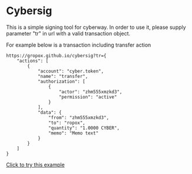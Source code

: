 # Cybersig

This is a simple signing tool for cyberway. In order to use it, please supply parameter "tr" in url with a valid transaction object.

For example below is a transaction including transfer action

```
https://gropox.github.io/cybersig?tr={
    "actions": [
        {
            "account": "cyber.token",
            "name": "transfer",
            "authorization": [
                {
                    "actor": "zhm555xmzkd3",
                    "permission": "active"
                }
            ],
            "data": {
                "from": "zhm555xmzkd3",
                "to": "ropox",
                "quantity": "1.0000 CYBER",
                "memo": "Memo text"
            }
        }
    ]
}
```

[Click to try this example](https://gropox.github.io/cybersig/?tr=%7B"actions"%3A%5B%7B"account"%3A"cyber.token"%2C"name"%3A"transfer"%2C"authorization"%3A%5B%7B"actor"%3A"zhm555xmzkd3"%2C"permission"%3A"active"%7D%5D%2C"data"%3A%7B"from"%3A"zhm555xmzkd3"%2C"to"%3A"ropox"%2C"quantity"%3A"1.0000+CYBER"%2C"memo"%3A"Memo+text"%7D%7D%5D%7D)
